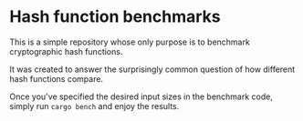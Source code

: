 # Hash function benchmarks

This is a simple repository whose only purpose is to benchmark cryptographic hash functions.

It was created to answer the surprisingly common question of how different hash functions compare.

Once you've specified the desired input sizes in the benchmark code, simply run `cargo bench` and enjoy the results.

